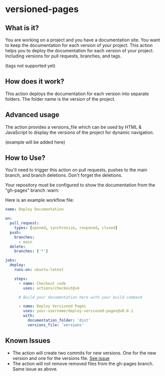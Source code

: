 # versioned-pages

## What is it?

You are working on a project and you have a documentation site. You want to keep
the documentation for each version of your project. This action helps you to
deploy the documentation for each version of your project. Including versions
for pull requests, branches, and tags.

(tags not supported yet)

## How does it work?

This action deploys the documentation for each version into separate folders.
The folder name is the version of the project.

## Advanced usage

The action provides a versions_file which can be used by HTML & JavaScript to
display the versions of the project for dynamic navigation.

(example will be added here)

## How to Use?

You'll need to trigger this action on pull requests, pushes to the main branch,
and branch deletions. Don't forget the deletions.

Your repository must be configured to show the documentation from the "gh-pages"
branch :warn:

Here is an example workflow file:

```yaml
name: Deploy Documentation

on:
  pull_request:
    types: [opened, synchronize, reopened, closed]
  push:
    branches:
      - main
  delete:
    branches: ['*']

jobs:
  deploy:
    runs-on: ubuntu-latest

    steps:
      - name: Checkout code
        uses: actions/checkout@v4

      # Build your documentation here with your build command

      - name: Deploy Versioned Pages
        uses: your-username/deploy-versioned-pages@v0.0.1
        with:
          documentation_folder: 'dist'
          versions_file: 'versions'
```

## Known Issues

- The action will create two commits for new versions. One for the new version
  and one for the versions file.
  [See issue](https://github.com/JamesIves/github-pages-deploy-action/discussions/645#discussioncomment-11610985)
- The action will not remove removed files from the gh-pages branch. Same issue
  as above.

